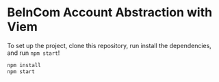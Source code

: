 # BeInCom Account Abstraction with Viem

To set up the project, clone this repository, run install the dependencies, and run `npm start`!

```bash
npm install
npm start
```
